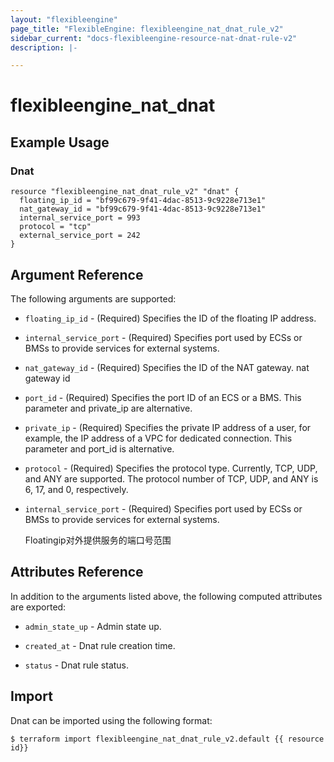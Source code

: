 ```yaml
---
layout: "flexibleengine"
page_title: "FlexibleEngine: flexibleengine_nat_dnat_rule_v2"
sidebar_current: "docs-flexibleengine-resource-nat-dnat-rule-v2"
description: |-

---
```


# flexibleengine\_nat\_dnat


## Example Usage

### Dnat

```hcl
resource "flexibleengine_nat_dnat_rule_v2" "dnat" {
  floating_ip_id = "bf99c679-9f41-4dac-8513-9c9228e713e1"
  nat_gateway_id = "bf99c679-9f41-4dac-8513-9c9228e713e1"
  internal_service_port = 993
  protocol = "tcp"
  external_service_port = 242
}
```

## Argument Reference

The following arguments are supported:

* `floating_ip_id` - (Required) Specifies the ID of the floating IP address.

* `internal_service_port` - (Required) Specifies port used by ECSs or BMSs
  to provide services for external systems.

* `nat_gateway_id` - (Required) Specifies the ID of the NAT gateway.
  nat gateway id

* `port_id` - (Required) Specifies the port ID of an ECS or a BMS.
  This parameter and private_ip are alternative.

* `private_ip` - (Required) Specifies the private IP address of a
  user, for example, the IP address of a VPC for dedicated connection.
  This parameter and port_id is alternative.

* `protocol` - (Required) Specifies the protocol type. Currently,
  TCP, UDP, and ANY are supported. The protocol number of TCP, UDP,
  and ANY is 6, 17, and 0, respectively.

* `internal_service_port` - (Required) Specifies port used by ECSs or
  BMSs to provide services for external systems.
  
  Floatingip对外提供服务的端口号范围


## Attributes Reference

In addition to the arguments listed above, the following computed attributes are exported:

* `admin_state_up` - Admin state up.

* `created_at` - Dnat rule creation time.

* `status` - Dnat rule status.

## Import

Dnat can be imported using the following format:

```
$ terraform import flexibleengine_nat_dnat_rule_v2.default {{ resource id}}
```
